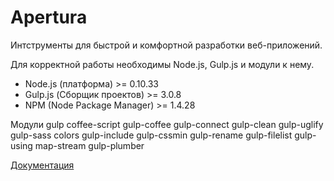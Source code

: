 Apertura
========

Интструменты для быстрой и комфортной разработки веб-приложений.

Для корректной работы необходимы Node.js, Gulp.js и модули к нему.
* Node.js (платформа)        >= 0.10.33
* Gulp.js (Сборщик проектов) >= 3.0.8
* NPM (Node Package Manager) >= 1.4.28

Модули
gulp coffee-script gulp-coffee gulp-connect gulp-clean gulp-uglify gulp-sass colors gulp-include gulp-cssmin gulp-rename gulp-filelist gulp-using map-stream gulp-plumber

<a href="http://divisory.github.io/apertura/dist/">Документация</a>
